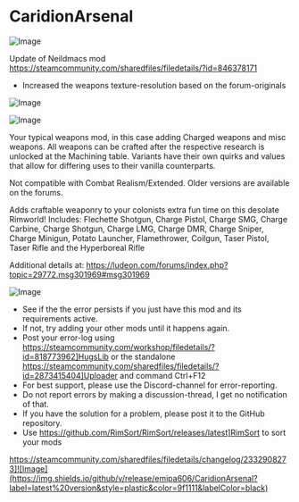 # CaridionArsenal

![Image](https://i.imgur.com/buuPQel.png)

Update of Neildmacs mod
https://steamcommunity.com/sharedfiles/filedetails/?id=846378171

- Increased the weapons texture-resolution based on the forum-originals

![Image](https://i.imgur.com/pufA0kM.png)

	
![Image](https://i.imgur.com/Z4GOv8H.png)

Your typical weapons mod, in this case adding Charged weapons and misc weapons. All weapons can be crafted after the respective research is unlocked at the Machining table. Variants have their own quirks and values that allow for differing uses to their vanilla counterparts.

Not compatible with Combat Realism/Extended. Older versions are available on the forums.

Adds craftable weaponry to your colonists extra fun time on this desolate Rimworld! Includes: Flechette Shotgun, Charge Pistol, Charge SMG, Charge Carbine, Charge Shotgun, Charge LMG, Charge DMR, Charge Sniper, Charge Minigun, Potato Launcher, Flamethrower, Coilgun, Taser Pistol, Taser Rifle and the Hyperboreal Rifle


Additional details at: https://ludeon.com/forums/index.php?topic=29772.msg301969#msg301969

![Image](https://i.imgur.com/PwoNOj4.png)



-  See if the the error persists if you just have this mod and its requirements active.
-  If not, try adding your other mods until it happens again.
-  Post your error-log using https://steamcommunity.com/workshop/filedetails/?id=818773962]HugsLib or the standalone https://steamcommunity.com/sharedfiles/filedetails/?id=2873415404]Uploader and command Ctrl+F12
-  For best support, please use the Discord-channel for error-reporting.
-  Do not report errors by making a discussion-thread, I get no notification of that.
-  If you have the solution for a problem, please post it to the GitHub repository.
-  Use https://github.com/RimSort/RimSort/releases/latest]RimSort to sort your mods



https://steamcommunity.com/sharedfiles/filedetails/changelog/2332908273]![Image](https://img.shields.io/github/v/release/emipa606/CaridionArsenal?label=latest%20version&style=plastic&color=9f1111&labelColor=black)

